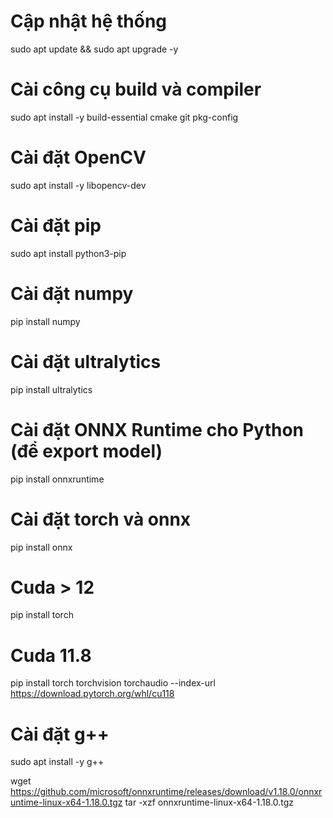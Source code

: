 # Cập nhật hệ thống
sudo apt update && sudo apt upgrade -y

# Cài công cụ build và compiler
sudo apt install -y build-essential cmake git pkg-config

# Cài đặt OpenCV
sudo apt install -y libopencv-dev

# Cài đặt pip
sudo apt install python3-pip

# Cài đặt numpy
pip install numpy

# Cài đặt ultralytics
pip install ultralytics

# Cài đặt ONNX Runtime cho Python (để export model)
pip install onnxruntime

# Cài đặt torch và onnx
pip install onnx
# Cuda > 12
pip install torch 
# Cuda 11.8
pip install torch torchvision torchaudio --index-url https://download.pytorch.org/whl/cu118

# Cài đặt g++
sudo apt install -y g++


wget https://github.com/microsoft/onnxruntime/releases/download/v1.18.0/onnxruntime-linux-x64-1.18.0.tgz
tar -xzf onnxruntime-linux-x64-1.18.0.tgz

<!-- wget https://raw.githubusercontent.com/nlohmann/json/develop/single_include/nlohmann/json.hpp -P src/ -->

